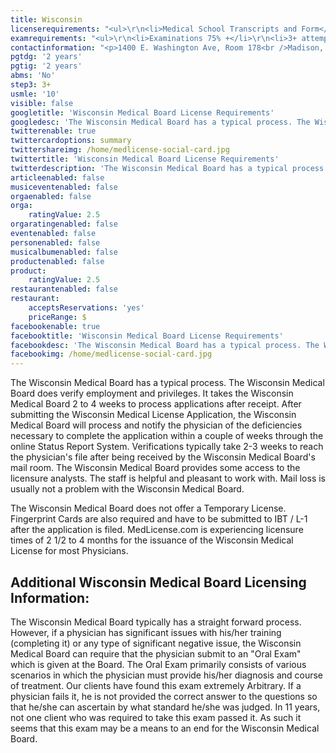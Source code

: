 ```yaml
---
title: Wisconsin
licenserequirements: "<ul>\r\n<li>Medical School Transcripts and Form</li>\r\n<li>All USA/Canadian PGY Training</li>\r\n<li>FSMB Board Action Report</li>\r\n<li>All State Medical Licenses (past/present)</li>\r\n<li>All National/State Examination Scores</li>\r\n<li>ECFMG Certification (Required for IMG's)</li>\r\n<li>AMA / AOA Profile</li>\r\n<li>NPDB-HIPDB Report</li>\r\n<li>Employment/Privileges past 5 years</li>\r\n<li>Open Book Jurisprudence Exam</li>\r\n</ul>"
examrequirements: "<ul>\r\n<li>Examinations 75% +</li>\r\n<li>3+ attempt limit - USMLE Step 3</li>\r\n<li>10 year limit - USMLE</li>\r\n<li>2 year PGY for USA Grads</li>\r\n<li>2 year PGY for Non-USA Grads</li>\r\n<li>State Exam Accepted if Pre-1975</li>\r\n<li>No SPEX Exam Requirement</li>\r\n</ul>"
contactinformation: "<p>1400 E. Washington Ave, Room 178<br />Madison, WI 53703<br />Phone: (608) 266-2112<br />Fax: (608) 267-3816</p>\r\n<p><a href=\"https://dsps.wi.gov/pages/Home.aspx\">dsps.wi.gov</a></p>"
pgtdg: '2 years'
pgtig: '2 years'
abms: 'No'
step3: 3+
usmle: '10'
visible: false
googletitle: 'Wisconsin Medical Board License Requirements'
googledesc: 'The Wisconsin Medical Board has a typical process. The Wisconsin Medical Board does verify employment and privileges and it takes thethem 2 to 4 weeks to process applications after receipt. Licensure usually takes 2 1/2 to 4 months for most Physicians.'
twitterenable: true
twittercardoptions: summary
twittershareimg: /home/medlicense-social-card.jpg
twittertitle: 'Wisconsin Medical Board License Requirements'
twitterdescription: 'The Wisconsin Medical Board has a typical process. The Wisconsin Medical Board does verify employment and privileges and it takes thethem 2 to 4 weeks to process applications after receipt. Licensure usually takes 2 1/2 to 4 months for most Physicians.'
articleenabled: false
musiceventenabled: false
orgaenabled: false
orga:
    ratingValue: 2.5
orgaratingenabled: false
eventenabled: false
personenabled: false
musicalbumenabled: false
productenabled: false
product:
    ratingValue: 2.5
restaurantenabled: false
restaurant:
    acceptsReservations: 'yes'
    priceRange: $
facebookenable: true
facebooktitle: 'Wisconsin Medical Board License Requirements'
facebookdesc: 'The Wisconsin Medical Board has a typical process. The Wisconsin Medical Board does verify employment and privileges and it takes thethem 2 to 4 weeks to process applications after receipt. Licensure usually takes 2 1/2 to 4 months for most Physicians.'
facebookimg: /home/medlicense-social-card.jpg
---
```


<p>The Wisconsin Medical Board has a typical process. The Wisconsin Medical Board does verify employment and privileges. It takes the Wisconsin Medical Board 2 to 4 weeks to process applications after receipt. After submitting the Wisconsin Medical License Application, the Wisconsin Medical Board will process and notify the physician of the deficiencies necessary to complete the application within a couple of weeks through the online Status Report System. Verifications typically take 2-3 weeks to reach the physician's file after being received by the Wisconsin Medical Board's mail room. The Wisconsin Medical Board provides some access to the licensure analysts. The staff is helpful and pleasant to work with. Mail loss is usually not a problem with the Wisconsin Medical Board.</p>
<p>The Wisconsin Medical Board does not offer a Temporary License. Fingerprint Cards are also required and have to be submitted to IBT / L-1 after the application is filed. MedLicense.com is experiencing licensure times of 2 1/2 to 4 months for the issuance of the Wisconsin Medical License for most Physicians.</p>
<h2 id="mcetoc_1ce9oest20">Additional Wisconsin Medical Board Licensing Information:</h2>
<p>The Wisconsin Medical Board typically has a straight forward process. However, if a physician has significant issues with his/her training (completing it) or any type of significant negative issue, the Wisconsin Medical Board can require that the physician submit to an "Oral Exam" which is given at the Board. The Oral Exam primarily consists of various scenarios in which the physician must provide his/her diagnosis and course of treatment. Our clients have found this exam extremely Arbitrary. If a physician fails it, he is not provided the correct answer to the questions so that he/she can ascertain by what standard he/she was judged. In 11 years, not one client who was required to take this exam passed it. As such it seems that this exam may be a means to an end for the Wisconsin Medical Board.</p>